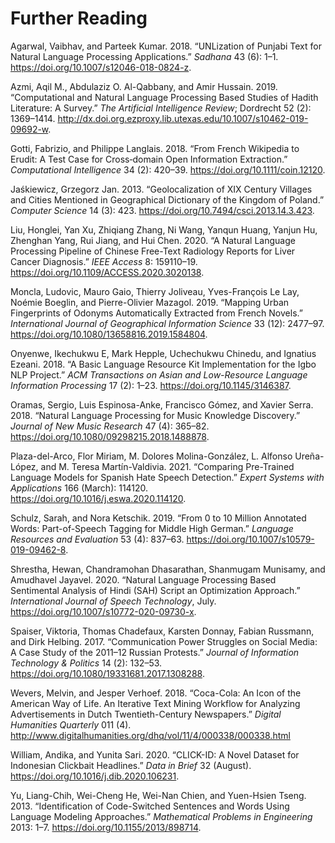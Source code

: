 # Further Reading

Agarwal, Vaibhav, and Parteek Kumar. 2018. “UNLization of Punjabi Text for Natural Language Processing Applications.” *Sadhana* 43 (6): 1–1. <https://doi.org/10.1007/s12046-018-0824-z>.

Azmi, Aqil M., Abdulaziz O. Al-Qabbany, and Amir Hussain. 2019. “Computational and Natural Language Processing Based Studies of Hadith Literature: A Survey.” *The Artificial Intelligence Review*; Dordrecht 52 (2): 1369–1414. <http://dx.doi.org.ezproxy.lib.utexas.edu/10.1007/s10462-019-09692-w>.

Gotti, Fabrizio, and Philippe Langlais. 2018. “From French Wikipedia to Erudit: A Test Case for Cross‐domain Open Information Extraction.” *Computational Intelligence* 34 (2): 420–39. <https://doi.org/10.1111/coin.12120>.

Jaśkiewicz, Grzegorz Jan. 2013. “Geolocalization of XIX Century Villages and Cities Mentioned in Geographical Dictionary of the Kingdom of Poland.” *Computer Science* 14 (3): 423. <https://doi.org/10.7494/csci.2013.14.3.423>.

Liu, Honglei, Yan Xu, Zhiqiang Zhang, Ni Wang, Yanqun Huang, Yanjun Hu, Zhenghan Yang, Rui Jiang, and Hui Chen. 2020. “A Natural Language Processing Pipeline of Chinese Free-Text Radiology Reports for Liver Cancer Diagnosis.” *IEEE Access* 8: 159110–19. <https://doi.org/10.1109/ACCESS.2020.3020138>.

Moncla, Ludovic, Mauro Gaio, Thierry Joliveau, Yves-François Le Lay, Noémie Boeglin, and Pierre-Olivier Mazagol. 2019. “Mapping Urban Fingerprints of Odonyms Automatically Extracted from French Novels.” *International Journal of Geographical Information Science* 33 (12): 2477–97. <https://doi.org/10.1080/13658816.2019.1584804>.

Onyenwe, Ikechukwu E, Mark Hepple, Uchechukwu Chinedu, and Ignatius Ezeani. 2018. “A Basic Language Resource Kit Implementation for the Igbo NLP Project.” *ACM Transactions on Asian and Low-Resource Language Information Processing* 17 (2): 1–23. <https://doi.org/10.1145/3146387>.

Oramas, Sergio, Luis Espinosa-Anke, Francisco Gómez, and Xavier Serra. 2018. “Natural Language Processing for Music Knowledge Discovery.” *Journal of New Music Research* 47 (4): 365–82. <https://doi.org/10.1080/09298215.2018.1488878>.

Plaza-del-Arco, Flor Miriam, M. Dolores Molina-González, L. Alfonso Ureña-López, and M. Teresa Martín-Valdivia. 2021. “Comparing Pre-Trained Language Models for Spanish Hate Speech Detection.” *Expert Systems with Applications* 166 (March): 114120. <https://doi.org/10.1016/j.eswa.2020.114120>.

Schulz, Sarah, and Nora Ketschik. 2019. “From 0 to 10 Million Annotated Words: Part-of-Speech Tagging for Middle High German.” *Language Resources and Evaluation* 53 (4): 837–63. <https://doi.org/10.1007/s10579-019-09462-8>.

Shrestha, Hewan, Chandramohan Dhasarathan, Shanmugam Munisamy, and Amudhavel Jayavel. 2020. “Natural Language Processing Based Sentimental Analysis of Hindi (SAH) Script an Optimization Approach.” *International Journal of Speech Technology*, July. <https://doi.org/10.1007/s10772-020-09730-x>.

Spaiser, Viktoria, Thomas Chadefaux, Karsten Donnay, Fabian Russmann, and Dirk Helbing. 2017. “Communication Power Struggles on Social Media: A Case Study of the 2011–12 Russian Protests.” *Journal of Information Technology & Politics* 14 (2): 132–53. <https://doi.org/10.1080/19331681.2017.1308288>.

Wevers, Melvin, and Jesper Verhoef. 2018. “Coca-Cola: An Icon of the American Way of Life. An Iterative Text Mining Workflow for Analyzing Advertisements in Dutch Twentieth-Century Newspapers.” *Digital Humanities Quarterly* 011 (4). <http://www.digitalhumanities.org/dhq/vol/11/4/000338/000338.html>

William, Andika, and Yunita Sari. 2020. “CLICK-ID: A Novel Dataset for Indonesian Clickbait Headlines.” *Data in Brief* 32 (August). <https://doi.org/10.1016/j.dib.2020.106231>.

Yu, Liang-Chih, Wei-Cheng He, Wei-Nan Chien, and Yuen-Hsien Tseng. 2013. “Identification of Code-Switched Sentences and Words Using Language Modeling Approaches.” *Mathematical Problems in Engineering* 2013: 1–7. <https://doi.org/10.1155/2013/898714>.
